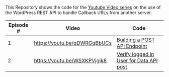 This Repository shows the code for the [Youtube Video series]() on the use of the WordPress REST API to handle Callback URLs from another server.

|Episode # | Video                       | Code                          |
|----------|-----------------------------|-------------------------------|
|1         |https://youtu.be/qDWRGqBbUCs |[Building a POST API Endpoint](https://github.com/Omukiguy/wordpress-rest-api-webhooks/blob/master/building-post-endpoint.php)|
|2         |https://youtu.be/WSXKPVjgik8 |[Verify logged in User for Data API post](https://github.com/Omukiguy/wordpress-rest-api-webhooks/blob/master/verify-user-on-post-api-endpoint.php)|
